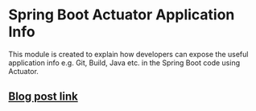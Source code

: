 # Spring Boot Actuator Application Info

This module is created to explain how developers can expose the useful application info e.g. Git, Build, Java etc. in the Spring Boot code using Actuator.

## [Blog post link](https://reflectoring.io/spring-boot-application-info/)